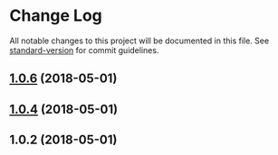 # Change Log

All notable changes to this project will be documented in this file. See [standard-version](https://github.com/conventional-changelog/standard-version) for commit guidelines.

<a name="1.0.6"></a>
## [1.0.6](https://github.com/joemphilips/blockchain-driver/compare/v1.0.4...v1.0.6) (2018-05-01)



<a name="1.0.4"></a>
## [1.0.4](https://github.com/joemphilips/blockchain-driver/compare/v1.0.2...v1.0.4) (2018-05-01)



<a name="1.0.2"></a>
## 1.0.2 (2018-05-01)
